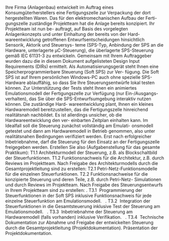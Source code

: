Ihre Firma (Anlagenbau) entwickelt im Auftrag eines Konsumgüterherstellers eine Fertigungszelle zur Verpackung der dort hergestellten Waren. Das für den elektromechanischen Aufbau der Ferti- gungszelle zuständige Projektteam hat die Anlage bereits konzipiert. Ihr Projektteam ist nun be- auftragt, auf Basis des vorgelegten Anlagenkonzepts und unter Einhaltung der bereits von der Hard- wareentwicklung getroffenen Entwurfsentscheidungen hinsichtlich Sensorik, Aktorik und Steuersys- teme (SPS-Typ, Anbindung der SPS an die Hardware, unterlagerte μC-Steuerung), die überlagerte SPS-Steuerung gemäß IEC 61131-3 zu entwickeln. Gemeinsam mit Ihrem Auftraggeber wurden dazu die in diesem Dokument aufgelisteten Design Input Requirements (DIRs) ermittelt. 
Als Automatisierungsgerät steht Ihnen eine Speicherprogrammierbare Steuerung (Soft SPS) zur Ver- fügung. Die Soft SPS ist auf Ihrem persönlichen Windows-PC auch ohne spezielle SPS-Hardware ablauffähig, so dass Sie Ihre Steuerungsentwürfe lokal testen können. Zur Unterstützung der Tests steht Ihnen ein animiertes Emulationsmodell der Fertigungszelle zur Verfügung (nur Ein-/Ausgangs- verhalten), das Sie über die SPS-Entwurfsumgebung interaktiv nutzen können. Die zuständige Hard- wareentwicklung plant, Ihnen ein kleines Hardwaremodell bereitzustellen, das die Fertigungszelle hinreichend realitätsnah nachbildet. Es ist allerdings unsicher, ob die Hardwareentwicklung den ver- einbarten Zeitplan einhalten kann. Im Idealfall soll die Steuerung zunächst vollständig am Emulati- onsmodell getestet und dann am Hardwaremodell in Betrieb genommen, also unter realitätsnahen Bedingungen verifiziert werden. Erst nach erfolgreicher Inbetriebnahme, darf die Steuerung für den Einsatz an der Fertigungszelle freigegeben werden. 
Erstellen Sie also (Aufgabenstellung für das gesamte Praktikum): 
T1.1 Architekturmodell der Steuerung, z.B. als Blockschaltbild der Steuerfunktionen. T1.2 Funktionsnachweis für die Architektur, z.B. durch Reviews im Projektteam. 
Nach Freigabe des Architekturmodells durch die Gesamtprojektleitung sind zu erstellen: 
T2.1 Petri-Netz-Funktionsmodelle für die einzelnen Steuerfunktionen. 
T2.2 Funktionsnachweise für die konzipierte Steuerung und deren Teile, z.B. durch Petri-Netz- Simulationen und durch Reviews im Projektteam. 
Nach Freigabe des Steuerungsentwurfs in Ihrem Projektteam sind zu erstellen: 
	.	T3.1  Programmierung der Steuerfunktionen in der Soft SPS inklusive Funktionsnachweis für jede einzelne Steuerfunktion am Emulationsmodell.  
	.	T3.2  Integration der Steuerfunktionen in die Gesamtsteuerung inklusive Test der Steuerung am Emulationsmodell.  
	.	T3.3  Inbetriebnahme der Steuerung am Hardwaremodell (falls vorhanden) inklusive Verifikation.  
	.	T3.4  Technische Dokumentation zur Abnahme und Freigabe der entwickelten Steuerung durch die Gesamtprojektleitung (Projektdokumentation). Präsentation der Projektdokumentation.  
